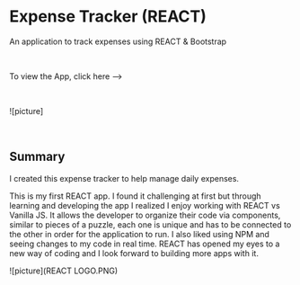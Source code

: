 # Expense Tracker (REACT)

An application to track expenses using REACT & Bootstrap


<br>

To view the App, click here -->

<br>

![picture]




<br>

## Summary

I created this expense tracker to help manage daily expenses.

This is my first REACT app. I found it challenging at first but through learning and developing the app I realized I enjoy working with REACT vs Vanilla JS.  It allows the developer to organize their code via components, similar to pieces of a puzzle, each one is unique and has to be connected to the other in order for the application to run. I also liked using NPM and seeing changes to my code in real time. REACT has opened my eyes to a new way of coding and I look forward to building more apps with it.



![picture](REACT LOGO.PNG)

<br>